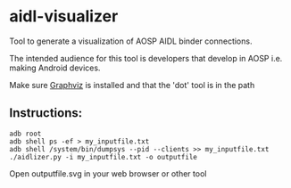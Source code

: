 # aidl-visualizer
Tool to generate a visualization of AOSP AIDL binder connections.

The intended audience for this tool is developers that develop in AOSP
i.e. making Android devices.

Make sure [Graphviz](https://graphviz.org) is installed and that the 'dot' tool is in the path

## Instructions:

    adb root
    adb shell ps -ef > my_inputfile.txt
    adb shell /system/bin/dumpsys --pid --clients >> my_inputfile.txt
    ./aidlizer.py -i my_inputfile.txt -o outputfile


Open outputfile.svg in your web browser or other tool

